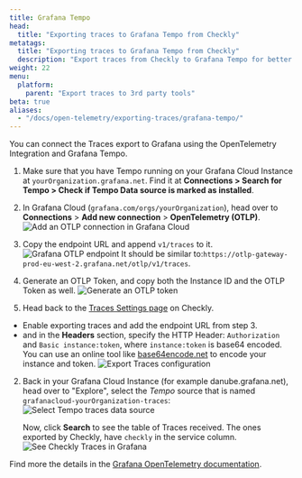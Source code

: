 ```yaml
---
title: Grafana Tempo
head:
  title: "Exporting traces to Grafana Tempo from Checkly"
metatags:
  title: "Exporting traces to Grafana Tempo from Checkly"
  description: "Export traces from Checkly to Grafana Tempo for better observability."
weight: 22
menu:
  platform:
    parent: "Export traces to 3rd party tools"
beta: true
aliases:
  - "/docs/open-telemetry/exporting-traces/grafana-tempo/"
---
```

You can connect the Traces export to Grafana using the OpenTelemetry Integration and Grafana Tempo.

1. Make sure that you have Tempo running on your Grafana Cloud Instance at `yourOrganization.grafana.net`. Find it at **Connections > Search for Tempo > Check if Tempo Data source is marked as installed**.
   
1. In Grafana Cloud (`grafana.com/orgs/yourOrganization`), head over to **Connections** > **Add new connection** > **OpenTelemetry (OTLP)**.
  ![Add an OTLP connection in Grafana Cloud](/docs/images/otel/export-traces/grafana-cloud-opentelemetry.png)

1. Copy the endpoint URL and append `v1/traces` to it.
  ![Grafana OTLP endpoint](/docs/images/otel/export-traces/grafana-otlp-endpoint-config.png)
  It should be similar to:`https://otlp-gateway-prod-eu-west-2.grafana.net/otlp/v1/traces`.
   
1. Generate an OTLP Token, and copy both the Instance ID and the OTLP Token as well.
  ![Generate an OTLP token](/docs/images/otel/export-traces/create-otlp-token-grafana.png)

1. Head back to the [Traces Settings page](https://app.checklyhq.com/settings/account/traces) on Checkly.

  * Enable exporting traces and add the endpoint URL from step 3.
  * and in the **Headers** section, specify the HTTP Header:  `Authorization` and `Basic instance:token`, where `instance:token` is base64 encoded.
    You can use an online tool like [base64encode.net](https://www.base64encode.net/)
   to encode your instance and token.
    ![Export Traces configuration](/docs/images/otel/export-traces/export-traces-to-grafana-config.png)

2. Back in your Grafana Cloud Instance (for example danube.grafana.net), head over to "Explore", select the *Tempo* source that is named `grafanacloud-yourOrganization-traces`:
  ![Select Tempo traces data source](/docs/images/otel/export-traces/grafana-cloud-tempo-source.png)

    Now, click **Search** to see the table of Traces received. The ones exported by Checkly, have `checkly` in the service column.
    ![See Checkly Traces in Grafana](/docs/images/otel/export-traces/grafana-explore-checkly-traces.png)


Find more the details in the [Grafana OpenTelemetry documentation](https://grafana.com/docs/grafana-cloud/send-data/otlp/send-data-otlp/?pg=traces&plcmt=hero-btn-2#before-you-begin).
